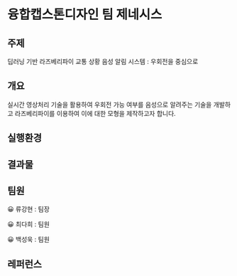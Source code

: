 # 융합캡스톤디자인 팀 제네시스
## 주제

딥러닝 기반 라즈베리파이 교통 상황 음성 알림 시스템 : 우회전을 중심으로

## 개요

실시간 영상처리 기술을 활용하여 우회전 가능 여부를 음성으로 알려주는 기술을 개발하고 라즈베리파이를 이용하여 이에 대한 모형을 제작하고자 합니다.

## 실행환경 

## 결과물

## 팀원

😀 류강현 : 팀장

😀 최다희 : 팀원

😀 백성욱 : 팀원

## 레퍼런스
